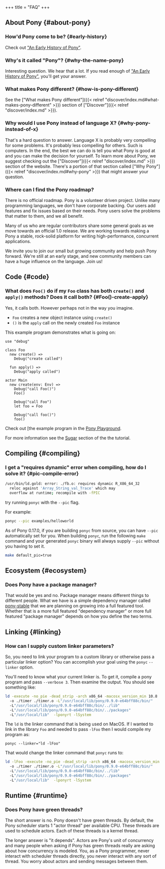 +++
title = "FAQ"
+++

## About Pony {#about-pony}

### How'd Pony come to be? {#early-history}

Check out ["An Early History of Pony"](https://www.ponylang.org/blog/2017/05/an-early-history-of-pony/).

### Why's it called "Pony"? {#why-the-name-pony}

Interesting question. We hear that a lot. If you read enough of ["An Early History of Pony"](https://www.ponylang.org/blog/2017/05/an-early-history-of-pony/), you'll get your answer.

### What makes Pony different? {#how-is-pony-different}

See the ["What makes Pony different"]({{< relref "discover/index.md#what-makes-pony-different" >}}) section of ["Discover"]({{< relref "discover/index.md" >}}).

### Why would I use Pony instead of language X? {#why-pony-instead-of-x}

That's a hard question to answer. Language X is probably very compelling for some problems. It's probably less compelling for others. Such is computers. In the end, the best we can do is tell you what Pony is good at and you can make the decision for yourself. To learn more about Pony, we suggest checking out the ["Discover"]({{< relref "discover/index.md" >}}) section of the website. There's a portion of that section called ["Why Pony"]({{< relref "discover/index.md#why-pony" >}}) that might answer your question.

### Where can I find the Pony roadmap?

There is no official roadmap. Pony is a volunteer driven project. Unlike many programming languages, we don't have corporate backing. Our users add features and fix issues based on their needs. Pony users solve the problems that matter to them, and we all benefit.

Many of us who are regular contributors share some general goals as we move towards an official 1.0 release. We are working towards making a Pony a stable, rock-solid platform for writing high-performance, concurrent applications.

We invite you to join our small but growing community and help push Pony forward. We're still at an early stage, and new community members can have a huge influence on the language. Join us!

## Code {#code}

### What does `Foo()` do if my `Foo` class has both `create()` and `apply()` methods? Does it call both? {#Foo()-create-apply}

Yes, it calls both. However perhaps not in the way you imagine. 

- `Foo` creates a new object instance using `create()`
- `()` is the `apply` call on the newly created `Foo` instance

This example program demonstrates what is going on:

```pony
use "debug"

class Foo
  new create() =>
    Debug("create called")
    
  fun apply() =>
    Debug("apply called")
    
actor Main
  new create(env: Env) =>
    Debug("call Foo()")
    Foo()
    
    Debug("call Foo")
    let foo = Foo
    
    Debug("call foo()")
    foo()
```

Check out [the example program in the [Pony Playground](https://playground.ponylang.org/?gist=26fce9986dd82a58f8bcd5197e22121f).

For more information see the [Sugar](https://tutorial.ponylang.org/expressions/sugar.html) section of the the tutorial.

## Compiling {#compiling}

### I get a "requires dynamic" error when compiling, how do I solve it? {#pic-compile-error}

```bash
/usr/bin/ld.gold: error: ./fb.o: requires dynamic R_X86_64_32 
  reloc against 'Array_String_val_Trace' which may 
  overflow at runtime; recompile with -fPIC
```

try running `ponyc` with the `--pic` flag.

For example:

```bash
ponyc --pic examples/helloworld
```

As of Pony 0.17.0, if you are building `ponyc` from source, you can have `--pic` automatically set for you. When building `ponyc`, run the following `make` command and your generated `ponyc` binary will always supply `--pic` without you having to set it.

```bash
make default_pic=true
```

## Ecosystem {#ecosystem}

### Does Pony have a package manager?

That would be yes and no. Package manager means different things to different people. What we have is a simple dependency manager called [pony-stable](https://github.com/ponylang/pony-stable) that we are planning on growing into a full featured tool. Whether that is a more full featured "dependency manager" or more full featured "package manager" depends on how you define the two terms.

## Linking {#linking}

### How can I supply custom linker parameters?

So, you need to link your program to a custom library or otherwise pass a particular linker option? You can accomplish your goal using the  `ponyc` `--linker` option.

You'll need to know what your current linker is. To get it, compile a pony program and pass `--verbose 3`. Then examine the output. You should see something like:

```bash
ld -execute -no_pie -dead_strip -arch x86_64 -macosx_version_min 10.8 
  -o ./timer ./timer.o -L"/usr/local/lib/pony/0.9.0-e64bff88c/bin/" 
  -L"/usr/local/lib/pony/0.9.0-e64bff88c/bin/../lib" 
  -L"/usr/local/lib/pony/0.9.0-e64bff88c/bin/../packages" 
  -L"/usr/local/lib"  -lponyrt -lSystem
```

The `ld` is the linker command that is being used on MacOS. If I wanted to link in the library `Foo` and needed to pass `-lFoo` then I would compile my program as:

`ponyc --linker="ld -lFoo"`

That would change the linker command that `ponyc` runs to:

```bash
ld -lFoo -execute -no_pie -dead_strip -arch x86_64 -macosx_version_min 10.8 
  -o ./timer ./timer.o -L"/usr/local/lib/pony/0.9.0-e64bff88c/bin/" 
  -L"/usr/local/lib/pony/0.9.0-e64bff88c/bin/../lib" 
  -L"/usr/local/lib/pony/0.9.0-e64bff88c/bin/../packages" 
  -L"/usr/local/lib"  -lponyrt -lSystem
```

## Runtime {#runtime}

### Does Pony have green threads?

The short answer is no. Pony doesn't have green threads. By default, the Pony scheduler starts 1 "actor thread" per available CPU. These threads are used to schedule actors. Each of these threads is a kernel thread.

The longer answer is "it depends". Actors are Pony's unit of concurrency and many people when asking if Pony has green threads really are asking about how concurrency is modeled. You, as a Pony programmer, never interact with scheduler threads directly, you never interact with any sort of thread. You worry about actors and sending messages between them.
